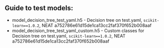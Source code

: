 ## Guide to test models:

* model_decision_tree_test_yaml.h5 - Decision tree on test.yaml, `scikit-learn==1.0.2`, NEAT a752786e61d15de1ca13cc2faf370f652b008aaf
* model_decision_tree_test_yaml_custom.h5 - Custom classes for Decision tree on test.yaml, `scikit-learn==1.0.2`, NEAT a752786e61d15de1ca13cc2faf370f652b008aaf